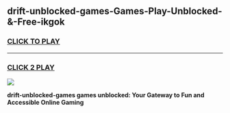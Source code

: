 
## drift-unblocked-games-Games-Play-Unblocked-&-Free-ikgok
<h3>
<a href="https://premium76.site?title=drift-unblocked-games&ref=24A">CLICK TO PLAY</a></h3>
<hr>

<h3>
<a href="https://premium76.site?title=drift-unblocked-games&ref=24A">CLICK 2 PLAY</a>
  
</h3>

<a href="https://premium76.site?title=drift-unblocked-games&ref=24A"><img src="https://clearcache.store/games.png"></a>


**drift-unblocked-games games unblocked: Your Gateway to Fun and Accessible Online Gaming**
